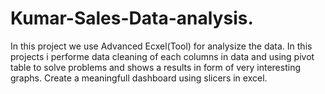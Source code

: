 # Kumar-Sales-Data-analysis.

In this project we use Advanced Ecxel(Tool) for analysize the data.
In this projects i performe data cleaning of each columns in data and using pivot table to solve problems and shows a results in form of very interesting graphs.
Create a meaningfull dashboard using slicers in excel.
